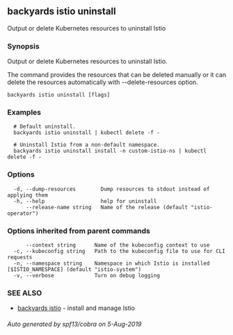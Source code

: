 ## backyards istio uninstall

Output or delete Kubernetes resources to uninstall Istio

### Synopsis

Output or delete Kubernetes resources to uninstall Istio.

The command provides the resources that can be deleted manually or
it can delete the resources automatically with --delete-resources option.

```
backyards istio uninstall [flags]
```

### Examples

```
  # Default uninstall.
  backyards istio uninstall | kubectl delete -f -

  # Uninstall Istio from a non-default namespace.
  backyards istio uninstall install -n custom-istio-ns | kubectl delete -f -
```

### Options

```
  -d, --dump-resources        Dump resources to stdout instead of applying them
  -h, --help                  help for uninstall
      --release-name string   Name of the release (default "istio-operator")
```

### Options inherited from parent commands

```
      --context string      Name of the kubeconfig context to use
  -c, --kubeconfig string   Path to the kubeconfig file to use for CLI requests
  -n, --namespace string    Namespace in which Istio is installed [$ISTIO_NAMESPACE] (default "istio-system")
  -v, --verbose             Turn on debug logging
```

### SEE ALSO

* [backyards istio](backyards_istio.md)	 - install and manage Istio

###### Auto generated by spf13/cobra on 5-Aug-2019
